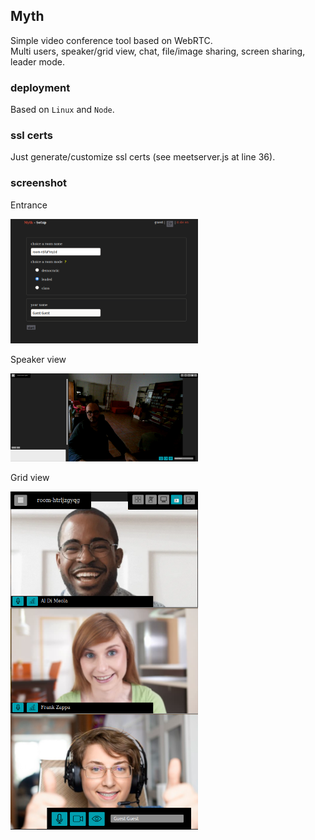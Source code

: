## Myth
Simple video conference tool based on WebRTC.  
Multi users, speaker/grid view, chat, file/image sharing, screen sharing, leader mode.
  
### deployment
Based on ```Linux``` and ```Node```.

### ssl certs
Just generate/customize ssl certs (see meetserver.js at line 36).

### screenshot

Entrance

<img src="/served/images/screenshot1.png" width="300" />

Speaker view

<img src="/served/images/screenshot2.png" width="300" />

Grid view

<img src="/served/images/screenshot3.png" width="300" />